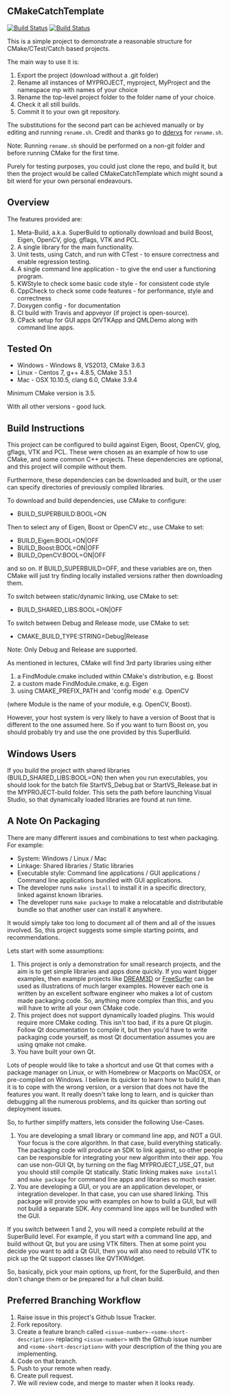 CMakeCatchTemplate
------------------

[![Build Status](https://travis-ci.org/MattClarkson/CMakeCatchTemplate.svg?branch=master)](https://travis-ci.org/MattClarkson/CMakeCatchTemplate)
[![Build Status](https://ci.appveyor.com/api/projects/status/5pm89ej732c1ekf0/branch/master)](https://ci.appveyor.com/project/MattClarkson/cmakecatchtemplate)


This is a simple project to demonstrate a reasonable
structure for CMake/CTest/Catch based projects.

The main way to use it is:
 1. Export the project (download without a .git folder)
 2. Rename all instances of MYPROJECT, myproject, MyProject and the namespace mp with names of your choice
 3. Rename the top-level project folder to the folder name of your choice.
 4. Check it all still builds.
 5. Commit it to your own git repository.
 
The substitutions for the second part can be achieved manually or by editing and running `rename.sh`.
Credit and thanks go to [ddervs](https://github.com/ddervs) for `rename.sh`.

Note: Running `rename.sh` should be performed on a non-git folder and before running CMake for the first time.

Purely for testing purposes, you could just clone the repo, and build it, but then the project would
be called CMakeCatchTemplate which might sound a bit wierd for your own personal endeavours.


Overview
--------

The features provided are:
 1. Meta-Build, a.k.a. SuperBuild to optionally download and build Boost, Eigen, OpenCV, glog, gflags, VTK and PCL.
 2. A single library for the main functionality.
 3. Unit tests, using Catch, and run with CTest - to ensure correctness and enable regression testing.
 4. A single command line application - to give the end user a functioning program.
 5. KWStyle to check some basic code style - for consistent code style
 6. CppCheck to check some code features - for performance, style and correctness
 7. Doxygen config - for documentation
 8. CI build with Travis and appveyor (if project is open-source).
 9. CPack setup for GUI apps QtVTKApp and QMLDemo along with command line apps.


Tested On
-----------------------------

 * Windows - Windows 8, VS2013, CMake 3.6.3
 * Linux - Centos 7, g++ 4.8.5, CMake 3.5.1
 * Mac - OSX 10.10.5, clang 6.0, CMake 3.9.4

Minimum CMake version is 3.5.

With all other versions - good luck.


Build Instructions
-----------------------------

This project can be configured to build against Eigen, Boost, OpenCV, glog, gflags, VTK and PCL.
These were chosen as an example of how to use CMake, and some common
C++ projects. These dependencies are optional, and this project
will compile without them.

Furthermore, these dependencies can be downloaded and built,
or the user can specify directories of previously compiled
libraries.

To download and build dependencies, use CMake to configure:

  * BUILD_SUPERBUILD:BOOL=ON

Then to select any of Eigen, Boost or OpenCV etc., use CMake to set:

  * BUILD_Eigen:BOOL=ON|OFF
  * BUILD_Boost:BOOL=ON|OFF
  * BUILD_OpenCV:BOOL=ON|OFF

and so on. If BUILD_SUPERBUILD=OFF, and these variables are on, then CMake will just try finding
locally installed versions rather then downloading them.

To switch between static/dynamic linking, use CMake to set:

  * BUILD_SHARED_LIBS:BOOL=ON|OFF

To switch between Debug and Release mode, use CMake to set:

  * CMAKE_BUILD_TYPE:STRING=Debug|Release

Note: Only Debug and Release are supported. 

As mentioned in lectures, CMake will find 3rd party libraries using either
  1. a FindModule.cmake included within CMake's distribution, e.g. Boost
  2. a custom made FindModule.cmake, e.g. Eigen
  3. using CMAKE_PREFIX_PATH and 'config mode' e.g. OpenCV

(where Module is the name of your module, e.g. OpenCV, Boost).

However, your host system is very likely to have a version of Boost that
is different to the one assumed here. So if you want to turn Boost on,
you should probably try and use the one provided by this SuperBuild.


Windows Users
-------------

If you build the project with shared libraries (BUILD_SHARED_LIBS:BOOL=ON)
then when you run executables, you should look for the batch file
StartVS_Debug.bat or StartVS_Release.bat in the MYPROJECT-build folder.
This sets the path before launching Visual Studio, so that dynamically
loaded libraries are found at run time.


A Note On Packaging
-------------------

There are many different issues and combinations to test when packaging. For example:

 * System: Windows / Linux / Mac
 * Linkage: Shared libraries / Static libraries
 * Executable style: Command line applications / GUI applications / Command line applications bundled with GUI applications.
 * The developer runs ```make install``` to install it in a specific directory, linked against known libraries.
 * The developer runs ```make package``` to make a relocatable and distributable bundle so that another user can install it anywhere.

It would simply take too long to document all of them and all of the issues involved. So, this project suggests
some simple starting points, and recommendations.

Lets start with some assumptions:

 1. This project is only a demonstration for small research projects, and the aim is to get simple libraries and apps done quickly. If you want bigger examples, then example projects like [DREAM3D](https://github.com/BlueQuartzSoftware/DREAM3D) or [FreeSurfer](https://github.com/freesurfer/freesurfer) can be used as illustrations of much larger examples. However each one is written by an excellent software engineer who makes a lot of custom made packaging code. So, anything more complex than this, and you will have to write all your own CMake code.
 2. This project does not support dynamically loaded plugins. This would require more CMake coding. This isn't too bad, if its a pure Qt plugin. Follow Qt documentation to compile it, but then you'd have to write packaging code yourself, as most Qt documentation assumes you are using qmake not cmake.
 3. You have built your own Qt.

Lots of people would like to take a shortcut and use Qt that comes with a package manager on Linux,
or with Homebrew or Macports on MacOSX, or pre-compiled on Windows. I believe its quicker to
learn how to build it, than it is to cope with the wrong version, or a version that does not have the features you want.
It really doesn't take long to learn, and is quicker than debugging all the numerous problems, and its
quicker than sorting out deployment issues.

So, to further simplify matters, lets consider the following Use-Cases.

 1. You are developing a small library or command line app, and NOT a GUI. Your focus is the core algorithm. In that case, build everything statically. The packaging code will produce an SDK to link against, so other people can be responsible for integrating your new algorithm into their app. You can use non-GUI Qt, by turning on the flag MYPROJECT_USE_QT, but you should still compile Qt statically. Static linking makes ```make install``` and ```make package``` for command line apps and libraries so much easier.
 2. You are developing a GUI, or you are an application developer, or integration developer. In that case, you can use shared linking. This package will provide you with examples on how to build a GUI, but will not build a separate SDK. Any command line apps will be bundled with the GUI.

If you switch between 1 and 2, you will need a complete rebuild at the SuperBuild level.
For example, if you start with a command line app, and build without Qt, but you are using VTK filters.
Then at some point you decide you want to add a Qt GUI, then you will also need to rebuild VTK to pick up the
Qt support classes like QVTKWidget.

So, basically, pick your main options, up front, for the SuperBuild, and then don't change them or be prepared for a full clean build.


Preferred Branching Workflow
----------------------------

 1. Raise issue in this project's Github Issue Tracker.
 2. Fork repository.
 3. Create a feature branch called ```<issue-number>-<some-short-description>```
    replacing ```<issue-number>``` with the Github issue number
    and ```<some-short-description>``` with your description of the thing you are implementing.
 4. Code on that branch.
 5. Push to your remote when ready.
 6. Create pull request.
 7. We will review code, and merge to master when it looks ready.
